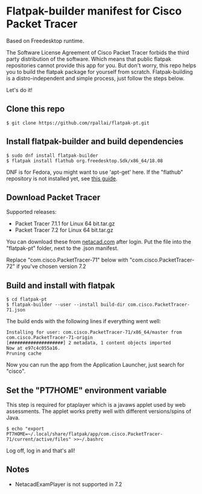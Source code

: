 Flatpak-builder manifest for Cisco Packet Tracer
================================================
Based on Freedesktop runtime.

The Software License Agreement of Cisco Packet Tracer forbids the third party
distribution of the software. Which means that public flatpak repositories
cannot provide this app for you. But don't worry, this repo helps you to
build the flatpak package for yourself from scratch.
Flatpak-building is a distro-independent and simple process, just follow the
steps below.

Let's do it!

## Clone this repo
`$ git clone https://github.com/rpallai/flatpak-pt.git`

## Install flatpak-builder and build dependencies
```
$ sudo dnf install flatpak-builder
$ flatpak install flathub org.freedesktop.Sdk/x86_64/18.08
```
DNF is for Fedora, you might want to use 'apt-get' here.
If the "flathub" repository is not installed yet, see [this guide](https://flatpak.org/setup/).

## Download Packet Tracer
Supported releases:

- Packet Tracer 7.1.1 for Linux 64 bit.tar.gz
- Packet Tracer 7.2 for Linux 64 bit.tar.gz

You can download these from [netacad.com](https://netacad.com) after login. Put the file into the
"flatpak-pt" folder, next to the .json manifest.

Replace "com.cisco.PacketTracer-71" below with "com.cisco.PacketTracer-72" if you've chosen version 7.2

## Build and install with flatpak
```
$ cd flatpak-pt
$ flatpak-builder --user --install build-dir com.cisco.PacketTracer-71.json
```

The build ends with the following lines if everything went well:
```
Installing for user: com.cisco.PacketTracer-71/x86_64/master from com.cisco.PacketTracer-71-origin
[####################] 2 metadata, 1 content objects imported
Now at e97c4c055a16.
Pruning cache
```

Now you can run the app from the Application Launcher, just search for "cisco".

## Set the "PT7HOME" environment variable
This step is required for ptaplayer which is a javaws applet used by web assessments.
The applet works pretty well with different versions/spins of Java.

`$ echo "export PT7HOME=~/.local/share/flatpak/app/com.cisco.PacketTracer-71/current/active/files" >>~/.bashrc`

Log off, log in and that's all!

## Notes
- NetacadExamPlayer is not supported in 7.2
